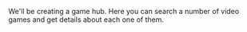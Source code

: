 We'll be creating a game hub.
Here you can search a number of video games and get details about each one of them.